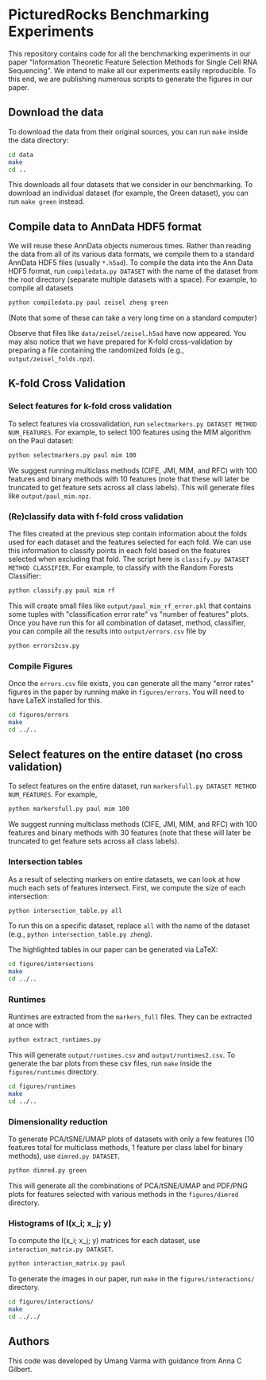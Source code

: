 # PicturedRocks Benchmarking Experiments

This repository contains code for all the benchmarking experiments in our paper "Information Theoretic Feature Selection Methods for Single Cell RNA Sequencing".  We intend to make all our experiments easily reproducible. To this end, we are publishing numerous scripts to generate the figures in our paper.

## Download the data

To download the data from their original sources, you can run `make` inside the data directory:

```bash
cd data
make
cd ..
```
This downloads all four datasets that we consider in our benchmarking. To download an individual dataset (for example, the Green dataset), you can run `make green` instead.

## Compile data to AnnData HDF5 format

We will reuse these AnnData objects numerous times. Rather than reading the data from all of its various data formats, we compile them to a standard AnnData HDF5 files (usually `*.h5ad`). To compile the data into the Ann Data HDF5 format, run `compiledata.py DATASET` with the name of the dataset from the root directory (separate multiple datasets with a space). For example, to compile all datasets

```bash
python compiledata.py paul zeisel zheng green
```
 (Note that some of these can take a very long time on a standard computer)

Observe that files like `data/zeisel/zeisel.h5ad` have now appeared. You may also notice that we have prepared for K-fold cross-validation by preparing a file containing the randomized folds (e.g., `output/zeisel_folds.npz`).

## K-fold Cross Validation

### Select features for k-fold cross validation

To select features via crossvalidation, run `selectmarkers.py DATASET METHOD NUM_FEATURES`. For example, to select 100 features using the MIM algorithm on the Paul dataset:
```bash
python selectmarkers.py paul mim 100
```
We suggest running multiclass methods (CIFE, JMI, MIM, and RFC) with 100 features and binary methods with 10 features (note that these will later be truncated to get feature sets across all class labels). This will generate files like `output/paul_mim.npz`.

### (Re)classify data with f-fold cross validation
The files created at the previous step contain information about the folds used for each dataset and the features selected for each fold. We can use this information to classify points in each fold based on the features selected when excluding that fold. The script here is `classify.py DATASET METHOD CLASSIFIER`. For example, to classify with the Random Forests Classifier:
```bash
python classify.py paul mim rf
```
This will create small files like `output/paul_mim_rf_error.pkl` that contains some tuples with "classification error rate" vs "number of features" plots. Once you have run this for all combination of dataset, method, classifier, you can compile all the results into `output/errors.csv` file by
```bash
python errors2csv.py
```

### Compile Figures

Once the `errors.csv` file exists, you can generate all the many "error rates" figures in the paper by running make in `figures/errors`. You will need to have LaTeX installed for this.

```bash
cd figures/errors
make
cd ../..
```

## Select features on the entire dataset (no cross validation)

To select features on the entire dataset, run `markersfull.py DATASET METHOD NUM_FEATURES`. For example,
```bash
python markersfull.py paul mim 100
```
We suggest running multiclass methods (CIFE, JMI, MIM, and RFC) with 100 features and binary methods with 30 features (note that these will later be truncated to get feature sets across all class labels).

### Intersection tables
As a result of selecting markers on entire datasets, we can look at how much each sets of features intersect. First, we compute the size of each intersection:

```bash
python intersection_table.py all
```
To run this on a specific dataset, replace `all` with the name of the dataset (e.g., `python intersection_table.py zheng`).

The highlighted tables in our paper can be generated via LaTeX:
```bash
cd figures/intersections
make
cd ../..
```

### Runtimes
Runtimes are extracted from the `markers_full` files. They can be extracted at once with
```bash
python extract_runtimes.py
```

This will generate `output/runtimes.csv` and `output/runtimes2.csv`. To generate the bar plots from these csv files, run `make` inside the `figures/runtimes` directory.

```bash
cd figures/runtimes
make
cd ../..
```

### Dimensionality reduction
To generate PCA/tSNE/UMAP plots of datasets with only a few features (10 features total for multiclass methods, 1 feature per class label for binary methods), use `dimred.py DATASET`.

```bash
python dimred.py green
```

This will generate all the combinations of PCA/tSNE/UMAP and PDF/PNG plots for features selected with various methods in the `figures/dimred` directory.

### Histograms of I(x_i; x_j; y)
To compute the I(x_i; x_j; y) matrices for each dataset, use `interaction_matrix.py DATASET`.

```bash
python interaction_matrix.py paul
```

To generate the images in our paper, run `make` in the `figures/interactions/` directory.

```bash
cd figures/interactions/
make
cd ../../
```

## Authors
This code was developed by Umang Varma with guidance from Anna C Gilbert. 
